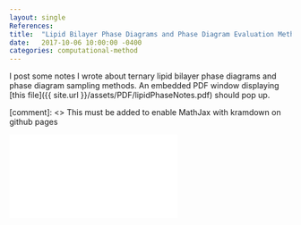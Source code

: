 ```yaml
---
layout: single
References:
title:  "Lipid Bilayer Phase Diagrams and Phase Diagram Evaluation Methods"
date:   2017-10-06 10:00:00 -0400
categories: computational-method
---
```


I post some notes I wrote about ternary lipid bilayer phase diagrams and phase diagram sampling methods. An embedded PDF window displaying [this file]({{ site.url }}/assets/PDF/lipidPhaseNotes.pdf) should pop up.

[comment]: <> This must be added to enable MathJax with kramdown on github pages
<script type="text/javascript" async
  src="https://cdn.mathjax.org/mathjax/latest/MathJax.js?config=TeX-MML-AM_CHTML">
</script>

<embed src="{{ site.url }}/assets/PDF/lipidPhaseNotes.pdf" type="application/pdf" />